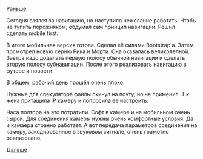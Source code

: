 [Раньше](2017.09.11.md)

Сегодня взялся за навигацию, но наступило нежелание работать.
Чтобы не тупить порожняком, обдумал сам принцип навигации. Решил сделать mobile first.

В итоге мобильная версия готова. Сделал её силами Bootstrap'а.
Затем посмотрел новую серию Рика и Морти. Она оказалась великолепной.
Завтра надо доделать первую полосу обычной навигации и сделать вторую полосу субнавигации. После этого реализовать навигацию в футере и новости.

В общем, рабочий день прошёл очень плохо.

Нужные для спекулятора файлы скинул на почту, но не применил. Т.к. жена притащила IP камеру и попросила её настроить.

Часа полтора на это потратили.
Софт в камере и на мобильном очень сырой. Для соединения камеры нужны очень комфортные условия.
Да и камаера странно работает.
А вот передача параметров соединения на камеру, закодированное в звуковом сигнале, очень грамотно реализовано.

[Дальше](2017.09.13.md)